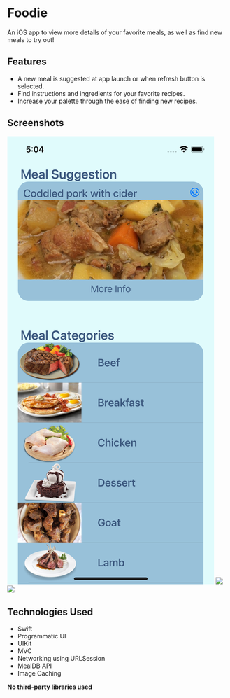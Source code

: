 # Foodie
An iOS app to view more details of your favorite meals, as well as find new meals to try out!

## Features
* A new meal is suggested at app launch or when refresh button is selected.
* Find instructions and ingredients for your favorite recipes.
* Increase your palette through the ease of finding new recipes.

## Screenshots 
<img src="Screenshots/foodie-home.png" />
<img src="Screenshots/foodie-meals" />    
<img src="Screenshots/foodie-mealdetails" />

## Technologies Used  
* Swift
* Programmatic UI
* UIKit
* MVC  
* Networking using URLSession
* MealDB API
* Image Caching

**No third-party libraries used**
